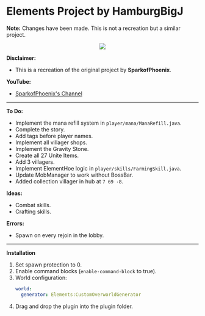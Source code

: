 # Elements Project by HamburgBigJ

**Note:** Changes have been made. This is not a recreation but a similar project.

<p align="center">
    <a href="https://www.codefactor.io/repository/github/hamburgbigj/elements/overview/master" alt="CodeFactor Score">
        <img src="https://www.codefactor.io/repository/github/hamburgbigj/elements/badge/master"/>
    </a>
</p>

**Disclaimer:**
- This is a recreation of the original project by **SparkofPhoenix**.

**YouTube:**
- [SparkofPhoenix's Channel](https://www.youtube.com/@SparkofPhoenix)

---

**To Do:**
- Implement the mana refill system in `player/mana/ManaRefill.java`.
- Complete the story.
- Add tags before player names.
- Implement all villager shops.
- Implement the Gravity Stone.
- Create all 27 Unite Items.
- Add 3 villagers.
- Implement ElementHoe logic in `player/skills/FarmingSkill.java`.
- Update MobManager to work without BossBar.
- Added collection villager in hub at `7 69 -8`.

**Ideas:**
- Combat skills.
- Crafting skills.

**Errors:**
- Spawn on every rejoin in the lobby.

---

**Installation**
1. Set spawn protection to 0.
2. Enable command blocks (`enable-command-block` to true).
3. World configuration:
   ```yaml
   world:
     generator: Elements:CustomOverworldGenerator
   ```
4. Drag and drop the plugin into the plugin folder.